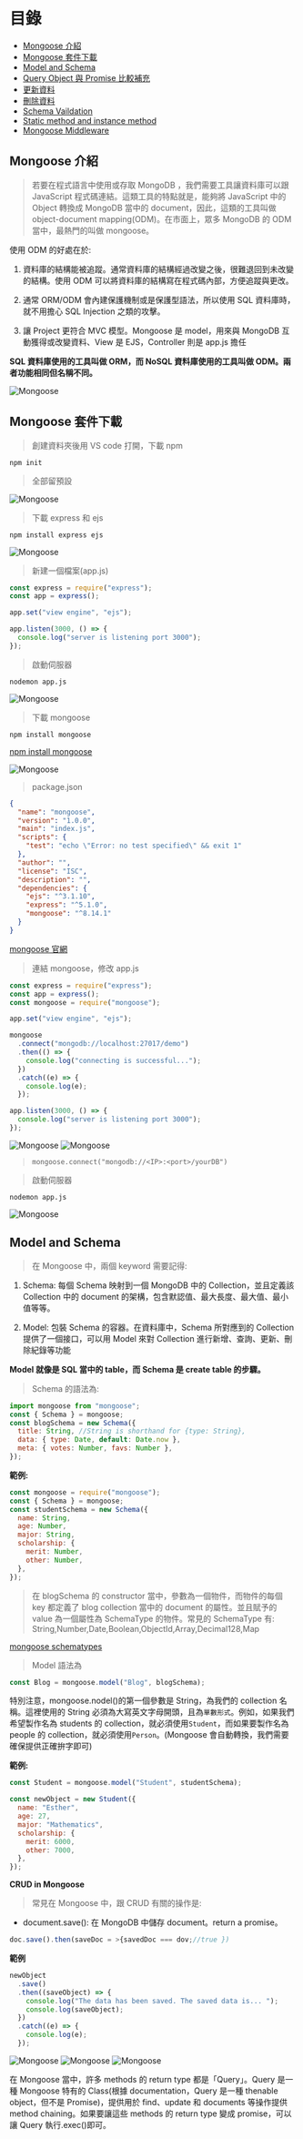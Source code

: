 # 目錄

- [Mongoose 介紹](#Mongoose-介紹)
- [Mongoose 套件下載](#Mongoose-套件下載)
- [Model and Schema](#Model-and-Schema)
- [Query Object 與 Promise 比較補充](#Query-Object-與-Promise-比較補充)
- [更新資料](#更新資料)
- [刪除資料](#刪除資料)
- [Schema Vaildation](#Schema-Vaildation)
- [Static method and instance method](#Static-method-and-instance-method)
- [Mongoose Middleware](#Mongoose-Middleware)

## Mongoose 介紹

> 若要在程式語言中使用或存取 MongoDB ，我們需要工具讓資料庫可以跟 JavaScript 程式碼連結。這類工具的特點就是，能夠將 JavaScript 中的 Object 轉換成 MongoDB 當中的 document，因此，這類的工具叫做 object-document mapping(ODM)。在市面上，眾多 MongoDB 的 ODM 當中，最熱門的叫做 mongoose。

使用 ODM 的好處在於:

1. 資料庫的結構能被追蹤。通常資料庫的結構經過改變之後，很難退回到未改變的結構。使用 ODM 可以將資料庫的結構寫在程式碼內部，方便追蹤與更改。

2. 通常 ORM/ODM 會內建保護機制或是保護型語法，所以使用 SQL 資料庫時，就不用擔心 SQL Injection 之類的攻擊。

3. 讓 Project 更符合 MVC 模型。Mongoose 是 model，用來與 MongoDB 互動獲得或改變資料、View 是 EJS，Controller 則是 app.js 擔任

**SQL 資料庫使用的工具叫做 ORM，而 NoSQL 資料庫使用的工具叫做 ODM。兩者功能相同但名稱不同。**

![Mongoose](../img/Mongoose/CN01.png)

## Mongoose 套件下載

> 創建資料夾後用 VS code 打開，下載 npm

```shell
npm init
```

> 全部留預設

![Mongoose](../img/Mongoose/02.png)

> 下載 express 和 ejs

```shell
npm install express ejs
```

![Mongoose](../img/Mongoose/03.png)

> 新建一個檔案(app.js)

```js
const express = require("express");
const app = express();

app.set("view engine", "ejs");

app.listen(3000, () => {
  console.log("server is listening port 3000");
});
```

> 啟動伺服器

```shell
nodemon app.js
```

![Mongoose](../img/Mongoose/04.png)

> 下載 mongoose

```shell
npm install mongoose
```

[npm install mongoose](https://www.npmjs.com/package/mongoose)

![Mongoose](../img/Mongoose/05.png)

> package.json

```json
{
  "name": "mongoose",
  "version": "1.0.0",
  "main": "index.js",
  "scripts": {
    "test": "echo \"Error: no test specified\" && exit 1"
  },
  "author": "",
  "license": "ISC",
  "description": "",
  "dependencies": {
    "ejs": "^3.1.10",
    "express": "^5.1.0",
    "mongoose": "^8.14.1"
  }
}
```

[mongoose 官網](https://mongoosejs.com/)

> 連結 mongoose，修改 app.js

```js
const express = require("express");
const app = express();
const mongoose = require("mongoose");

app.set("view engine", "ejs");

mongoose
  .connect("mongodb://localhost:27017/demo")
  .then(() => {
    console.log("connecting is successful...");
  })
  .catch((e) => {
    console.log(e);
  });

app.listen(3000, () => {
  console.log("server is listening port 3000");
});
```

![Mongoose](../img/Mongoose/07.png)
![Mongoose](../img/Mongoose/08.png)

> `mongoose.connect("mongodb://<IP>:<port>/yourDB")`

> 啟動伺服器

```shell
nodemon app.js
```

![Mongoose](../img/Mongoose/09.png)

## Model and Schema

> 在 Mongoose 中，兩個 keyword 需要記得:

1. Schema: 每個 Schema 映射到一個 MongoDB 中的 Collection，並且定義該 Collection 中的 document 的架構，包含默認值、最大長度、最大值、最小值等等。

2. Model: 包裝 Schema 的容器。在資料庫中，Schema 所對應到的 Collection 提供了一個接口，可以用 Model 來對 Collection 進行新增、查詢、更新、刪除紀錄等功能

**Model 就像是 SQL 當中的 table，而 Schema 是 create table 的步驟。**

> Schema 的語法為:

```js
import mongoose from "mongoose";
const { Schema } = mongoose;
const blogSchema = new Schema({
  title: String, //String is shorthand for {type: String},
  data: { type: Date, default: Date.now },
  meta: { votes: Number, favs: Number },
});
```

**範例:**

```js
const mongoose = require("mongoose");
const { Schema } = mongoose;
const studentSchema = new Schema({
  name: String,
  age: Number,
  major: String,
  scholarship: {
    merit: Number,
    other: Number,
  },
});
```

> 在 blogSchema 的 constructor 當中，參數為一個物件，而物件的每個 key 都定義了 blog collection 當中的 document 的屬性。並且賦予的 value 為一個屬性為 SchemaType 的物件。常見的 SchemaType 有: String,Number,Date,Boolean,ObjectId,Array,Decimal128,Map

[mongoose schematypes](https://mongoosejs.com/docs/schematypes.html)

> Model 語法為

```js
const Blog = mongoose.model("Blog", blogSchema);
```

特別注意，mongoose.nodel()的第一個參數是 String，為我們的 collection 名稱。這裡使用的 String 必須為大寫英文字母開頭，且為`單數形式`。例如，如果我們希望製作名為 students 的 collection，就必須使用`Student`，而如果要製作名為 people 的 collection，就必須使用`Person`。(Mongoose 會自動轉換，我們需要確保提供正確拚字即可)

**範例:**

```js
const Student = mongoose.model("Student", studentSchema);

const newObject = new Student({
  name: "Esther",
  age: 27,
  major: "Mathematics",
  scholarship: {
    merit: 6000,
    other: 7000,
  },
});
```

**CRUD in Mongoose**

> 常見在 Mongoose 中，跟 CRUD 有關的操作是:

- document.save(): 在 MongoDB 中儲存 document。return a promise。

```js
doc.save().then(saveDoc = >{savedDoc === dov;//true })
```

**範例**

```js
newObject
  .save()
  .then((saveObject) => {
    console.log("The data has been saved. The saved data is... ");
    console.log(saveObject);
  })
  .catch((e) => {
    console.log(e);
  });
```

![Mongoose](../img/Mongoose/10.png)
![Mongoose](../img/Mongoose/11.png)
![Mongoose](../img/Mongoose/12.png)

在 Mongoose 當中，許多 methods 的 return type 都是「Query」。Query 是一種 Mongoose 特有的 Class(根據 documentation，Query 是一種 thenable object，但不是 Promise)，提供用於 find、update 和 documents 等操作提供 method chaining。如果要讓這些 methods 的 return type 變成 promise，可以讓 Query 執行.exec()即可。

